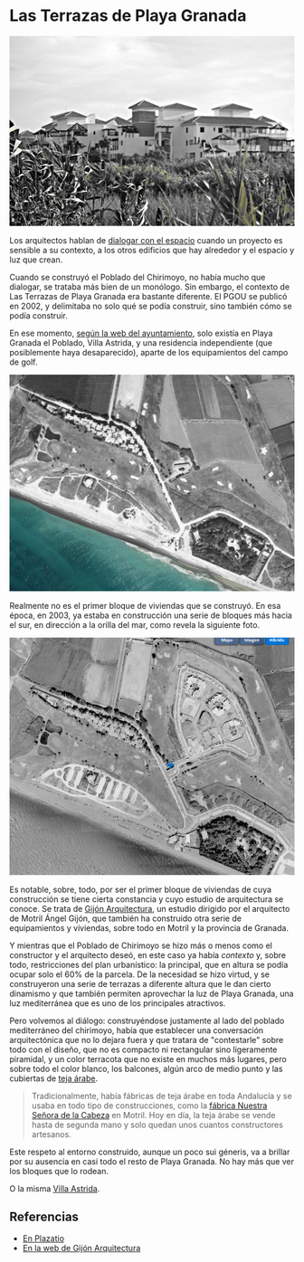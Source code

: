 # Las Terrazas de Playa Granada

![Terrazas de Playa Granada](../img/terrazas-playa-granada.jpg)

Los arquitectos hablan de [dialogar con el espacio](https://www.plataformaarquitectura.cl/cl/776632/150-palabras-o-expresiones-que-solo-usamos-los-arquitectos) cuando un proyecto es sensible a su contexto, a los otros edificios que hay alrededor y el espacio y luz que crean.

Cuando se construyó el Poblado del Chirimoyo, no había mucho que dialogar, se trataba más bien de un monólogo. Sin embargo, el contexto de Las Terrazas de Playa Granada era bastante diferente. El PGOU se publicó en 2002, y delimitaba no solo qué se podía construir, sino también cómo se podía construir. 

En ese momento, [según la web del ayuntamiento](http://www.motril.es/index.php?id=666), solo existía en Playa Granada el Poblado, Villa Astrida, y una residencia independiente (que posiblemente haya desaparecido), aparte de los equipamientos del campo de golf.

![Ortofoto en 1997/98, de la web de PNOA](../img/imagen-olistat-97-98.png)

Realmente no es el primer bloque de viviendas que se construyó. En esa época, en 2003, ya estaba en construcción una serie de bloques más hacia el sur, en dirección a la orilla del mar, como revela la siguiente foto.

![Ortofoto en 2003, de la web de PNOA](../img/imagen-sigpac-2003.png)

Es notable, sobre, todo, por ser el primer bloque de viviendas de cuya construcción se tiene cierta constancia y cuyo estudio de arquitectura se conoce. Se trata de [Gijón Arquitectura](http://www.gijonarquitectura.com/las_terrazas_de_playa_granada.html), un estudio dirigido por el arquitecto de Motril Ángel Gijón, que también ha construido otra serie de equipamientos y viviendas, sobre todo en Motril y la provincia de Granada.

Y mientras que el Poblado de Chirimoyo se hizo más o menos como el constructor y el arquitecto deseó, en este caso ya había *contexto* y, sobre todo, restricciones del plan urbanístico: la principal, que en altura se podía ocupar solo el 60% de la parcela. De la necesidad se hizo virtud, y se construyeron una serie de terrazas a diferente altura que le dan cierto dinamismo y que también permiten aprovechar la luz de Playa Granada, una luz mediterránea que es uno de los principales atractivos.

Pero volvemos al diálogo: construyéndose justamente al lado del poblado mediterráneo del chirimoyo, había que establecer una conversación arquitectónica que no lo dejara fuera y que tratara de "contestarle" sobre todo con el diseño, que no es compacto ni rectangular sino ligeramente piramidal, y un color terracota que no existe en muchos más lugares, pero sobre todo el color blanco, los balcones, algún arco de medio punto y las cubiertas de [teja árabe](https://es.wikipedia.org/wiki/Teja_%C3%A1rabe).

> Tradicionalmente, había fábricas de teja árabe en toda Andalucía y se usaba en todo tipo de construcciones, como la [fábrica Nuestra Señora de la Cabeza](https://guiadigital.iaph.es/bien/inmueble/29053/granada/motril/fabrica-nuestra-senora-de-la-cabeza) en Motril. Hoy en día, la teja árabe se vende hasta de segunda mano y solo quedan unos cuantos constructores artesanos.

Este respeto al entorno construido, aunque un poco sui géneris, va a brillar por su ausencia en casi todo el resto de Playa Granada. No hay más que ver los bloques que lo rodean.

O la misma [Villa Astrida](villa-astrida.md). 



## Referencias

* [En Plazatio](https://www.plazatio.com/es/proyecto/urbanizacion-las-terrazas-de-playa-granada-2)
* [En la web de Gijón Arquitectura](http://www.gijonarquitectura.com/las_terrazas_de_playa_granada.html)
